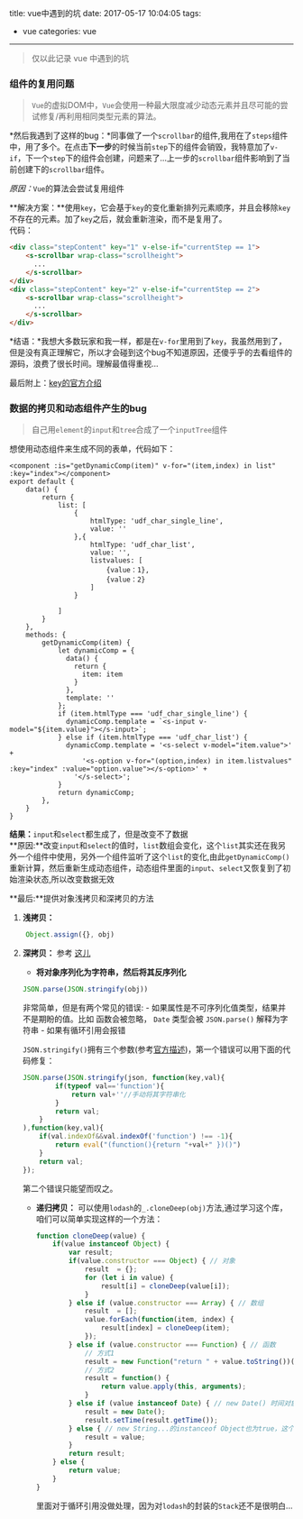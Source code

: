title: vue中遇到的坑
date: 2017-05-17 10:04:05
tags:
- vue
categories: vue
---
>仅以此记录 vue 中遇到的坑

### 组件的复用问题
>`Vue`的虚拟DOM中，`Vue`会使用一种最大限度减少动态元素并且尽可能的尝试修复/再利用相同类型元素的算法。  

*然后我遇到了这样的bug：*同事做了一个`scrollbar`的组件,我用在了`steps`组件中，用了多个。在点击**下一步**的时候当前`step`下的组件会销毁，我特意加了`v-if`，下一个`step`下的组件会创建，问题来了...上一步的`scrollbar`组件影响到了当前创建下的`scrollbar`组件。

*原因：*`Vue`的算法会尝试复用组件  

**解决方案：**使用`key`，它会基于`key`的变化重新排列元素顺序，并且会移除`key`不存在的元素。加了`key`之后，就会重新渲染，而不是复用了。    
代码：
``` html
<div class="stepContent" key="1" v-else-if="currentStep == 1">
    <s-scrollbar wrap-class="scrollheight">
      ...
    </s-scrollbar>
</div>
<div class="stepContent" key="2" v-else-if="currentStep == 2">
    <s-scrollbar wrap-class="scrollheight">
      ...
    </s-scrollbar>
</div>
```

*结语：*我想大多数玩家和我一样，都是在`v-for`里用到了`key`，我虽然用到了，但是没有真正理解它，所以才会碰到这个bug不知道原因，还傻乎乎的去看组件的源码，浪费了很长时间。理解最值得重视...

最后附上：[key的官方介绍](https://cn.vuejs.org/v2/api/#key)
<!-- more -->

### 数据的拷贝和动态组件产生的bug
>自己用`element`的`input`和`tree`合成了一个`inputTree`组件

想使用动态组件来生成不同的表单，代码如下：
``` vue
<component :is="getDynamicComp(item)" v-for="(item,index) in list" :key="index"></component>
export default {
    data() {
        return {
            list: [
                {
                    htmlType: 'udf_char_single_line',
                    value: ''
                },{
                    htmlType: 'udf_char_list',
                    value: '',
                    listvalues: [
                        {value：1},
                        {value：2}
                    ]
                }

            ]
        }
    },
    methods: {
        getDynamicComp(item) {
            let dynamicComp = {
              data() {
                return {
                  item: item
                }
              },
              template: ''
            };
            if (item.htmlType === 'udf_char_single_line') {
              dynamicComp.template = `<s-input v-model="${item.value}"></s-input>`;
            } else if (item.htmlType === 'udf_char_list') {
              dynamicComp.template = '<s-select v-model="item.value">' +
                  '<s-option v-for="(option,index) in item.listvalues" :key="index" :value="option.value"></s-option>' +
                '</s-select>';
            }
            return dynamicComp;
        },
    }
}
```
**结果：**`input`和`select`都生成了，但是改变不了数据  
**原因:**改变`input`和`select`的值时，`list`数组会变化，这个`list`其实还在我另外一个组件中使用，另外一个组件监听了这个`list`的变化,由此`getDynamicComp()`重新计算，然后重新生成动态组件，动态组件里面的`input`、`select`又恢复到了初始渲染状态,所以改变数据无效

**最后:**提供对象浅拷贝和深拷贝的方法  

1. **浅拷贝：**
``` js
    Object.assign({}, obj)
```
2. **深拷贝：** 参考 [这儿](https://smalldata.tech/blog/2018/11/01/copying-objects-in-javascript)
    - **将对象序列化为字符串，然后将其反序列化**
    ``` js
    JSON.parse(JSON.stringify(obj))
    ```
    非常简单，但是有两个常见的错误:
         - 如果属性是不可序列化值类型，结果并不是期盼的值。比如 函数会被忽略， `Date` 类型会被 `JSON.parse()` 解释为字符串
         - 如果有循环引用会报错
         
    `JSON.stringify()`拥有三个参数(参考[官方描述](https://developer.mozilla.org/zh-CN/docs/Web/JavaScript/Reference/Global_Objects/JSON/stringify))，第一个错误可以用下面的代码修复：
    ``` js
    JSON.parse(JSON.stringify(json, function(key,val){
            if(typeof val=='function'){
                return val+''//手动将其字符串化
            }
            return val;
        }
    ),function(key,val){
        if(val.indexOf&&val.indexOf('function') !== -1){
            return eval("(function(){return "+val+" })()")
        }
        return val;
    });
    ```
    第二个错误只能望而叹之。
    - **递归拷贝：**
        可以使用`lodash`的`_.cloneDeep(obj)`方法,通过学习这个库，咱们可以简单实现这样的一个方法：
        ``` js
        function cloneDeep(value) {
            if(value instanceof Object) {
                var result;
                if(value.constructor === Object) { // 对象
                    result  = {};
                    for (let i in value) {
                        result[i] = cloneDeep(value[i]);
                    }
                } else if (value.constructor === Array) { // 数组
                    result  = [];
                    value.forEach(function(item, index) {
                        result[index] = cloneDeep(item);
                    });
                } else if (value.constructor === Function) { // 函数
                    // 方式1
                    result = new Function("return " + value.toString())();
                    // 方式2
                    result = function() {
                        return value.apply(this, arguments);
                    }
                } else if (value instanceof Date) { // new Date() 时间对象
                    result = new Date();
                    result.setTime(result.getTime());
                } else { // new String...的instanceof Object也为true，这个直接赋值，
                    result = value;
                }
                return result;
            } else {
                return value;
            }
        }
        ```
        里面对于循环引用没做处理，因为对`lodash`的封装的`Stack`还不是很明白...